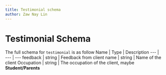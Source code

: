 ```yaml
---
title: Testimonial schema
author: Zaw Nay Lin
---
```

# Testimonial Schema

The full schema for `testimonial` is as follow
Name | Type | Description
--- | --- | ---
feedback | string | Feedback from client
name | string | Name of the client
Occupation | string | The occupation of the client, maybe **Student/Parents**
